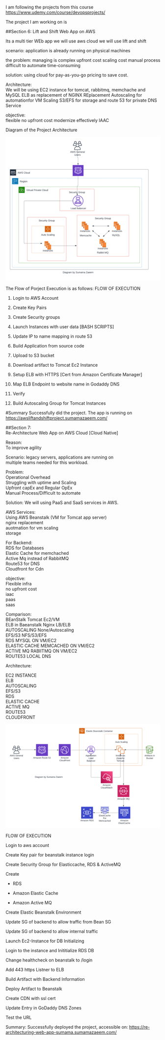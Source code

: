 I am following the projects from this course
https://www.udemy.com/course/devopsprojects/

The project I am working on is 

##Section 6: Lift and Shift Web App on AWS

Its a multi tier WEb app
we will use aws cloud
we will use lift and shift

scenario:
application is already running on physical machines

the problem:
managing is complex
upfront cost
scaling cost
manual process
difficult to automate
time-consuming

solution:
using cloud for pay-as-you-go pricing to save cost.

Architecture:  
We will be using EC2 instance for tomcat, rabbitmq, memchache and MySQL
ELB as replacement of NGINX REplacement
Autoscaling for automationfor VM Scaling
S3/EFS for storage
and route 53 for private DNS Service

objective:  
flexible 
no upfront cost
modernize effectively
IAAC

Diagram of the Project Architecture

![Image](/week4/image1.png)

The Flow of Porject Execution is as follows:
FLOW OF EXECUTION

1. Login to AWS Account

2. Create Key Pairs

3. Create Security groups

4. Launch Instances with user data [BASH SCRIPTS]

5. Update IP to name mapping in route 53

6. Build Application from source code

7. Upload to S3 bucket

8. Download artifact to Tomcat Ec2 Instance

9. Setup ELB with HTTPS [Cert from Amazon Certificate Manager]

10. Map ELB Endpoint to website name in Godaddy DNS

11. Verify

12. Build Autoscaling Group for Tomcat Instances

#Summary
Successfully did the project. The app is running on https://awsliftandshiftproject.sumamazaeem.com/



##Section 7:   
Re-Architecture Web App on AWS Cloud [Cloud Native]

Reason:  
To improve agility

Scenario:
legacy servers, applications are running on  
multiple teams needed for this workload.  

Problem:  
Operational Overhead  
Struggling with uptime and Scaling  
Upfront capEx and Regular OpEx  
Manual Process/Difficult to automate  

Solution:
We will using PaaS and SaaS services in AWS.  

AWS Services:  
Using AWS Beanstalk (VM for Tomcat app server)  
  nginx replacement  
  auotmation for vm scaling  
  storage  

For Backend:  
RDS for Databases  
Elastic Cache for memchached  
Active Mq instead of RabbitMQ  
Route53 for DNS  
Cloudfront for Cdn  

objective:  
Flexible infra  
no upfront cost  
iaac  
paas  
saas  

 Comparison:  
 BEanStalk  Tomcat Ec2/VM  
 ELB in Baeanstalk Nginx LB/ELB  
 AUTOSCALING   None/Autoscaling  
 EFS/S3    NFS/S3/EFS  
 RDS   MYSQL ON VM/EC2  
 ELASTIC CACHE MEMCACHED ON VM/EC2  
 ACTIVE MQ RABIITMQ ON VM/EC2  
 ROUTE53  LOCAL DNS  
   
Architecture:  

EC2 INSTANCE  
ELB  
AUTOSCALING  
EFS/S3  
RDS  
ELASTIC CACHE  
ACTIVE MQ  
ROUTE53  
CLOUDFRONT 

![Image](/week4/image2.png)

FLOW OF EXECUTION

Login to aws account  

Create Key pair for beanstalk instance login  

Create Security Group for Elasticcache, RDS & ActiveMQ  

Create  

* RDS  

* Amazon Elastic Cache  

* Amazon Active MQ  

Create Elastic Beanstalk Environment  

Update SG of backend to allow traffic from Bean SG  

Update SG of backend to allow internal traffic  

Launch Ec2-Instance for DB Initializing  

Login to the instance and Inititialize RDS DB  

Change healthcheck on beanstalk to /login  

Add 443 https Listner to ELB  
 
Build Artifact with Backend Information  

Deploy Artifact to Beanstalk  

Create CDN with ssl cert  
  
Update Entry in GoDaddy DNS Zones  

Test the URL

Summary:
Successfully deployed the project, accessible on:
https://re-architecturing-web-app-sumama.sumamazaeem.com/


